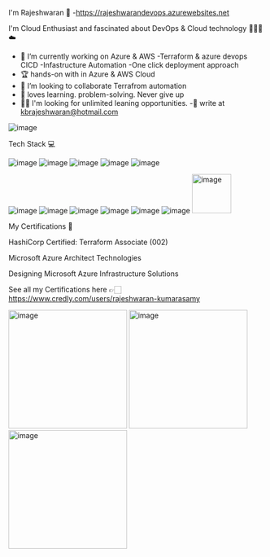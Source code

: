  I'm Rajeshwaran 👋 -https://rajeshwarandevops.azurewebsites.net
                                                      
 I'm  Cloud Enthusiast and fascinated about DevOps & Cloud technology 👨🏻‍💻 ☁️

- 🔭 I’m currently working on Azure & AWS -Terraform & azure devops CICD -Infastructure Automation  -One click deployment approach
- 🏆 hands-on with in Azure & AWS Cloud
- 👯 I’m looking to collaborate Terrafrom automation
- 💙 loves learning. problem-solving. Never give up 
- 👐🏻 I'm looking for unlimited leaning opportunities.
-📧 write at kbrajeshwaran@hotmail.com



 ![image](https://user-images.githubusercontent.com/112589969/189554207-2f325955-9793-4e21-be4a-10e34d0042ae.png)

 
 
 Tech Stack 💻
 
 ![image](https://user-images.githubusercontent.com/112589969/187800729-007bf264-48c5-471b-9d14-9de6b616c0c0.png)
 ![image](https://user-images.githubusercontent.com/112589969/187800586-d741d3f4-bcfb-4907-90df-7949fe3d102f.png)
![image](https://user-images.githubusercontent.com/112589969/187800615-c9c67017-3933-4f37-933c-e343ea8934ee.png)
![image](https://user-images.githubusercontent.com/112589969/187800635-d7b15daf-b790-4ce8-be24-375d4992d39e.png)
![image](https://user-images.githubusercontent.com/112589969/187800814-b315ce4f-cf09-471c-9370-5b49f9177a11.png)

![image](https://user-images.githubusercontent.com/112589969/187800674-305da374-c3dd-4a51-993c-3dcd7b863f23.png)
![image](https://user-images.githubusercontent.com/112589969/187800693-4b25425f-53df-4e3a-b861-2f4b99dc7e29.png)
![image](https://user-images.githubusercontent.com/112589969/187800712-d2a977d2-e28b-4fd0-9b7b-7eec1ec643b1.png)
![image](https://user-images.githubusercontent.com/112589969/187802673-f8629d42-16f1-4970-adcd-851e1ecf5048.png)
![image](https://user-images.githubusercontent.com/112589969/187800765-c35bce63-1074-481f-b7a2-87b3d47d5b72.png)
![image](https://user-images.githubusercontent.com/112589969/187800851-c4de40d3-300e-4ab6-a36e-48afa56fb224.png)
<img width="77" alt="image" src="https://user-images.githubusercontent.com/112589969/187802903-98361373-15e1-4f67-9db3-43ecb6c2b6aa.png">


My Certifications 🏅

HashiCorp Certified: Terraform Associate (002)

Microsoft Azure Architect Technologies

Designing Microsoft Azure Infrastructure Solutions

See all my Certifications here 👉🏻 https://www.credly.com/users/rajeshwaran-kumarasamy

<img width="233" alt="image" src="https://images.credly.com/size/220x220/images/99289602-861e-4929-8277-773e63a2fa6f/image.png">
<img width="233" alt="image" src="https://images.credly.com/size/220x220/images/c66ddfa8-4e9d-41e4-bf98-244a4d55a14e/exam-az300-600x600.png">
<img width="233" alt="image" src="https://images.credly.com/size/220x220/images/9d7dc4c0-5681-41fc-b96b-26e9157786d7/image.png">

